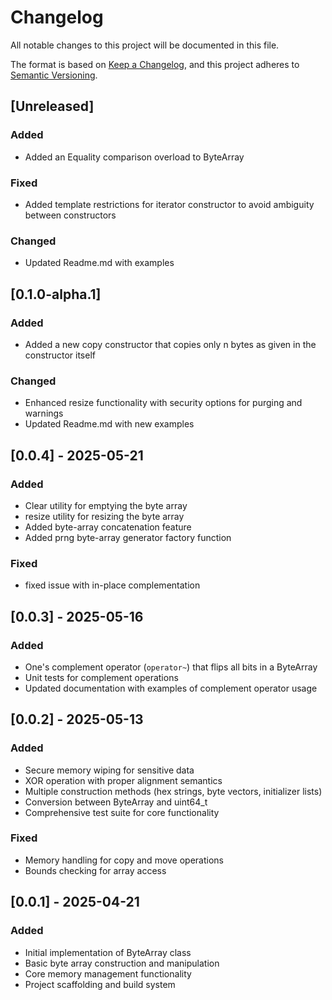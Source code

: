 # Changelog
All notable changes to this project will be documented in this file.

The format is based on [Keep a Changelog](https://keepachangelog.com/en/1.0.0/),
and this project adheres to [Semantic Versioning](https://semver.org/spec/v2.0.0.html).

## [Unreleased]

### Added
- Added an Equality comparison overload to ByteArray

### Fixed
- Added template restrictions for iterator constructor to avoid ambiguity between constructors

### Changed
- Updated Readme.md with examples



## [0.1.0-alpha.1]

### Added
- Added a new copy constructor that copies only n bytes as given in the constructor itself

### Changed
- Enhanced resize functionality with security options for purging and warnings
- Updated Readme.md with new examples


## [0.0.4] - 2025-05-21

### Added
- Clear utility for emptying the byte array
- resize utility for resizing the byte array
- Added byte-array concatenation feature
- Added prng byte-array generator factory function

### Fixed
- fixed issue with in-place complementation

## [0.0.3] - 2025-05-16

### Added
- One's complement operator (`operator~`) that flips all bits in a ByteArray
- Unit tests for complement operations
- Updated documentation with examples of complement operator usage

## [0.0.2] - 2025-05-13

### Added
- Secure memory wiping for sensitive data
- XOR operation with proper alignment semantics
- Multiple construction methods (hex strings, byte vectors, initializer lists)
- Conversion between ByteArray and uint64_t
- Comprehensive test suite for core functionality

### Fixed
- Memory handling for copy and move operations
- Bounds checking for array access

## [0.0.1] - 2025-04-21

### Added
- Initial implementation of ByteArray class
- Basic byte array construction and manipulation
- Core memory management functionality
- Project scaffolding and build system